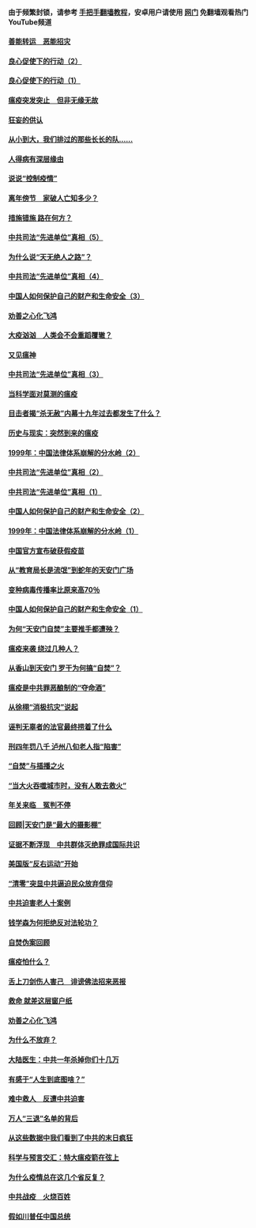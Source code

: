#### 由于频繁封锁，请参考 [手把手翻墙教程](https://github.com/gfw-breaker/guides/wiki/)，安卓用户请使用 [网门](https://github.com/gfw-breaker/nogfw/blob/master/dl.md?t=02272100) 免翻墙观看热门YouTube频道 

#### [善能转运　恶能招灾](../pages/19/421334.md?t=02272100) 

#### [良心促使下的行动（2）](../pages/19/421361.md?t=02272100) 

#### [良心促使下的行动（1）](../pages/19/421302.md?t=02272100) 

#### [瘟疫突发突止　但非无缘无故](../pages/19/421281.md?t=02272100) 

#### [狂妄的供认](../pages/19/421199.md?t=02272100) 

#### [从小到大，我们排过的那些长长的队……](../pages/19/421243.md?t=02272100) 

#### [人得病有深层缘由](../pages/19/420864.md?t=02272100) 

#### [说说“控制疫情”](../pages/19/420831.md?t=02272100) 

#### [离年傍节　家破人亡知多少？](../pages/19/420563.md?t=02272100) 

#### [措施错施  路在何方？](../pages/19/420076.md?t=02272100) 

#### [中共司法“先进单位”真相（5）](../pages/19/419453.md?t=02272100) 

#### [为什么说“天无绝人之路”？](../pages/19/419618.md?t=02272100) 

#### [中共司法“先进单位”真相（4）](../pages/19/419452.md?t=02272100) 

#### [中国人如何保护自己的财产和生命安全（3）](../pages/19/419405.md?t=02272100) 

#### [劝善之心化飞鸿](../pages/19/418758.md?t=02272100) 

#### [大疫汹汹　人类会不会重蹈覆辙？](../pages/19/419691.md?t=02272100) 

#### [又见瘟神](../pages/19/419225.md?t=02272100) 

#### [中共司法“先进单位”真相（3）](../pages/19/419451.md?t=02272100) 

#### [当科学面对莫测的瘟疫](../pages/19/419625.md?t=02272100) 

#### [目击者揭“杀无赦”内幕十九年过去都发生了什么？](../pages/19/419617.md?t=02272100) 

#### [历史与现实：突然到来的瘟疫](../pages/19/419619.md?t=02272100) 

#### [1999年：中国法律体系崩解的分水岭（2）](../pages/19/419455.md?t=02272100) 

#### [中共司法“先进单位”真相（2）](../pages/19/419450.md?t=02272100) 

#### [中共司法“先进单位”真相（1）](../pages/19/419449.md?t=02272100) 

#### [中国人如何保护自己的财产和生命安全（2）](../pages/19/419404.md?t=02272100) 

#### [1999年：中国法律体系崩解的分水岭（1）](../pages/19/419454.md?t=02272100) 

#### [中国官方宣布破获假疫苗](../pages/19/419504.md?t=02272100) 

#### [从“教育局长是流氓”到蛇年的天安门广场](../pages/19/419470.md?t=02272100) 

#### [变种病毒传播率比原来高70％](../pages/19/419456.md?t=02272100) 

#### [中国人如何保护自己的财产和生命安全（1）](../pages/19/419403.md?t=02272100) 

#### [为何“天安门自焚”主要推手都遭殃？](../pages/19/419348.md?t=02272100) 

#### [瘟疫来袭 绕过几种人？](../pages/19/419349.md?t=02272100) 

#### [从香山到天安门 罗干为何搞“自焚”？](../pages/19/419270.md?t=02272100) 

#### [瘟疫是中共罪恶酿制的“夺命酒”](../pages/19/419223.md?t=02272100) 

#### [从徐栩“消极抗灾”说起](../pages/19/419224.md?t=02272100) 

#### [诬判无辜者的法官最终捞着了什么](../pages/19/419268.md?t=02272100) 

#### [刑四年罚八千 泸州八旬老人指“陷害”](../pages/19/419232.md?t=02272100) 

#### [“自焚”与插播之火](../pages/19/419226.md?t=02272100) 

#### [“当大火吞噬城市时，没有人敢去救火”](../pages/19/419077.md?t=02272100) 

#### [年关来临　冤判不停](../pages/19/419093.md?t=02272100) 

#### [回顾|天安门是“最大的摄影棚”](../pages/19/380866.md?t=02272100) 

#### [证据不断浮现　中共群体灭绝罪成国际共识](../pages/19/419031.md?t=02272100) 

#### [美国版“反右运动”开始](../pages/19/419030.md?t=02272100) 

#### [“清零”突显中共逼迫民众放弃信仰](../pages/19/418995.md?t=02272100) 

#### [中共迫害老人十案例](../pages/19/418831.md?t=02272100) 

#### [钱学森为何拒绝反对法轮功？](../pages/19/418905.md?t=02272100) 

#### [自焚伪案回顾](../pages/19/418799.md?t=02272100) 

#### [瘟疫怕什么？](../pages/19/418800.md?t=02272100) 

#### [舌上刀剑伤人害己　诽谤佛法招来恶报](../pages/19/418731.md?t=02272100) 

#### [救命 就差这层窗户纸](../pages/19/418706.md?t=02272100) 

#### [劝善之心化飞鸿](../pages/19/416766.md?t=02272100) 

#### [为什么不放弃？](../pages/19/418691.md?t=02272100) 

#### [大陆医生：中共一年杀掉你们十几万](../pages/19/418670.md?t=02272100) 

#### [有感于“人生到底图啥？”](../pages/19/418624.md?t=02272100) 

#### [难中救人　反遭中共迫害](../pages/19/418414.md?t=02272100) 

#### [万人“三退”名单的背后](../pages/19/418505.md?t=02272100) 

#### [从这些数据中我们看到了中共的末日疯狂](../pages/19/418420.md?t=02272100) 

#### [科学与预言交汇：特大瘟疫箭在弦上](../pages/19/418266.md?t=02272100) 

#### [为什么疫情总在这几个省反复？](../pages/19/418219.md?t=02272100) 

#### [中共战疫　火烧百姓](../pages/19/418220.md?t=02272100) 

#### [假如川普任中国总统](../pages/19/418174.md?t=02272100) 

